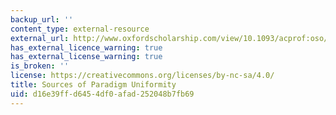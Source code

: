 ```yaml
---
backup_url: ''
content_type: external-resource
external_url: http://www.oxfordscholarship.com/view/10.1093/acprof:oso/9780199267712.001.0001/acprof-9780199267712-chapter-4
has_external_licence_warning: true
has_external_license_warning: true
is_broken: ''
license: https://creativecommons.org/licenses/by-nc-sa/4.0/
title: Sources of Paradigm Uniformity
uid: d16e39ff-d645-4df0-afad-252048b7fb69
---
```

